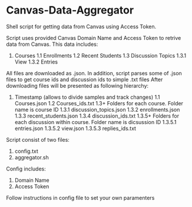 # Canvas-Data-Aggregator
Shell script for getting data from Canvas using Access Token.

Script uses provided Canvas Domain Name and Access Token to retrive data from Canvas. This data includes:
1. Courses
  1.1 Enrollments
  1.2 Recent Students
  1.3 Discussion Topics
    1.3.1 View
    1.3.2 Entries
   
All files are downloaded as .json. In addition, script parses some of .json files to get course ids and discussion ids to simple .txt files
After downloading files will be presented as following hierarchy:

1. Timestamp (allows to divide samples and track changes)
  1.1 Courses.json
  1.2 Courses_ids.txt
  1.3+ Folders for each course. Folder name is course ID
    1.3.1 discussion_topics.json
    1.3.2 enrollments.json
    1.3.3 recent_students.json
    1.3.4 discussion_ids.txt
    1.3.5+ Folders for each discussion within course. Folder name is dicsussion ID
      1.3.5.1 entries.json
      1.3.5.2 view.json
      1.3.5.3 replies_ids.txt





Script consist of two files:
1. config.txt
2. aggregator.sh

Config includes:
1. Domain Name
2. Access Token

Follow instructions in config file to set your own paramenters


